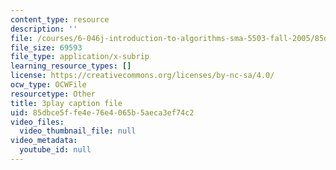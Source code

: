 ```yaml
---
content_type: resource
description: ''
file: /courses/6-046j-introduction-to-algorithms-sma-5503-fall-2005/85dbce5ffe4e76e4065b5aeca3ef74c2_PYvJmLKhM-Y.srt
file_size: 69593
file_type: application/x-subrip
learning_resource_types: []
license: https://creativecommons.org/licenses/by-nc-sa/4.0/
ocw_type: OCWFile
resourcetype: Other
title: 3play caption file
uid: 85dbce5f-fe4e-76e4-065b-5aeca3ef74c2
video_files:
  video_thumbnail_file: null
video_metadata:
  youtube_id: null
---
```

